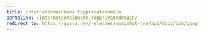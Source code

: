```yaml
---
title: internetdomainname.topprivatedomain
permalink: /internetdomainname.topprivatedomain/
redirect_to: https://guava.dev/releases/snapshot-jre/api/docs/com/google/common/net/InternetDomainName.html#topPrivateDomain--
---
```

